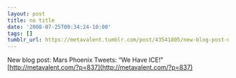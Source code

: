 ```yaml
---
layout: post
title: no title
date: '2008-07-25T09:34:24-10:00'
tags: []
tumblr_url: https://metavalent.tumblr.com/post/43541805/new-blog-post-mars-phoenix-tweets-we-have-ice
---
```

New blog post: Mars Phoenix Tweets: “We Have ICE!” [http://metavalent.com/?p=837](http://metavalent.com/?p=837)

